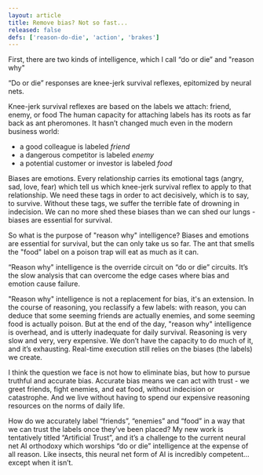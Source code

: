 ```yaml
---
layout: article
title: Remove bias? Not so fast...
released: false
defs: ['reason-do-die', 'action', 'brakes']
---
```


First, there are two kinds of intelligence, which I call “do or die” and "reason why"

  “Do or die” responses are knee-jerk survival reflexes, epitomized by neural nets.

  Knee-jerk survival reflexes are based on the labels we attach: friend, enemy, or food
  The human capacity for attaching labels has its roots as far back as ant pheromones.
  It hasn’t changed much even in the modern business world:

  * a good colleague is labeled *friend*
  * a dangerous competitor is labeled *enemy*
  * a potential customer or investor is labeled *food*

  Biases are emotions. Every relationship carries its emotional tags (angry, sad, love, fear)
  which tell us which knee-jerk survival reflex to apply to that relationship.
  We need these tags in order to act decisively, which is to say, to survive.
  Without these tags, we suffer the terrible fate of drowning in indecision.
  We can no more shed these biases than we can shed our lungs - biases are essential for survival.

So what is the purpose of "reason why" intelligence?
Biases and emotions are essential for survival, but the can only take us so far.
The ant that smells the "food" label on a poison trap will eat as much as it can.

“Reason why" intelligence is the override circuit on “do or die” circuits. It’s the slow analysis that 
can overcome the edge cases where bias and emotion cause failure.

"Reason why" intelligence is not a replacement for bias, it's an extension. In the course of reasoning,
you reclassify a few labels: with reason, you can deduce that some seeming friends are actually enemies, 
and some seeming food is actually poison. But at the end of the day, "reason why" intelligence is overhead,
and is utterly inadequate for daily survival. Reasoning is very slow and very, very expensive. We don’t have 
the capacity to do much of it, and it’s exhausting. Real-time execution still relies on the biases (the labels) we create.

I think the question we face is not how to eliminate bias, but how to pursue truthful and accurate bias.
Accurate bias means we can act with trust - we greet friends, fight enemies, and eat food, without indecision
or catastrophe. And we live without having to spend our expensive reasoning resources on the norms of daily life.

How do we accurately label “friends”, “enemies” and “food” in a way that we can trust the labels once they’ve been placed?
My new work is tentatively titled “Artificial Trust”, and it’s a challenge to the current neural net AI orthodoxy
which worships “do or die” intelligence at the expense of all reason. Like insects, this neural net form of AI is
incredibly competent... except when it isn’t.

